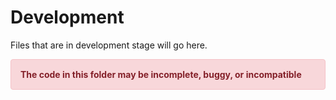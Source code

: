 # Development
Files that are in development stage will go here. 
<div style = "color: #842029;background-color: #f8d7da;border: 1px solid #f5c2c7;display: block;padding: 15px;border-radius: 4px;"><strong>The code in this folder may be incomplete, buggy, or incompatible</strong></div>

